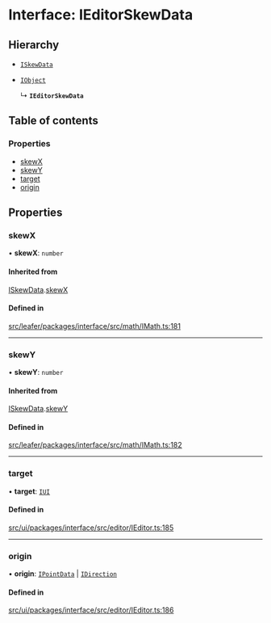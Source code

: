 # Interface: IEditorSkewData

## Hierarchy

- [`ISkewData`](ISkewData.md)

- [`IObject`](IObject.md)

  ↳ **`IEditorSkewData`**

## Table of contents

### Properties

- [skewX](IEditorSkewData.md#skewx)
- [skewY](IEditorSkewData.md#skewy)
- [target](IEditorSkewData.md#target)
- [origin](IEditorSkewData.md#origin)

## Properties

### skewX

• **skewX**: `number`

#### Inherited from

[ISkewData](ISkewData.md).[skewX](ISkewData.md#skewx)

#### Defined in

[src/leafer/packages/interface/src/math/IMath.ts:181](https://github.com/leaferjs/leafer/blob/d3ec2c9bd49557a0d74aae684f8e3d3d557af194/packages/interface/src/math/IMath.ts#L181)

___

### skewY

• **skewY**: `number`

#### Inherited from

[ISkewData](ISkewData.md).[skewY](ISkewData.md#skewy)

#### Defined in

[src/leafer/packages/interface/src/math/IMath.ts:182](https://github.com/leaferjs/leafer/blob/d3ec2c9bd49557a0d74aae684f8e3d3d557af194/packages/interface/src/math/IMath.ts#L182)

___

### target

• **target**: [`IUI`](IUI.md)

#### Defined in

[src/ui/packages/interface/src/editor/IEditor.ts:185](https://github.com/leaferjs/leafer-ui/blob/a20ecb9bdfba27311c7c73d6d251875f5dedca2b/packages/interface/src/editor/IEditor.ts#L185)

___

### origin

• **origin**: [`IPointData`](IPointData.md) \| [`IDirection`](../modules.md#idirection)

#### Defined in

[src/ui/packages/interface/src/editor/IEditor.ts:186](https://github.com/leaferjs/leafer-ui/blob/a20ecb9bdfba27311c7c73d6d251875f5dedca2b/packages/interface/src/editor/IEditor.ts#L186)
